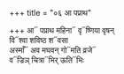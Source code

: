 +++
title = "०६ आ पप्राथ"

+++
आ᳓ पप्राथ महिना᳓ वृ᳓ष्णिया वृषन्  
वि᳓श्वा शविष्ठ श᳓वसा  
अस्माँ᳓ अव मघवन् गो᳓मति व्रजे᳓  
व᳓ज्रिञ् चित्रा᳓भिर् ऊति᳓भिः